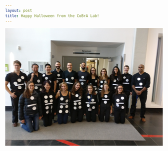 ```yaml
---
layout: post
title: Happy Halloween from the CoBrA Lab!
---
```

![groupphoto](/images/halloween_2016.jpg)
